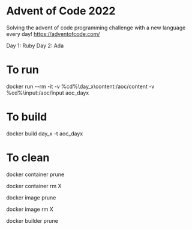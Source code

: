 # Advent of Code 2022
Solving the advent of code programming challenge with a new language every day!
https://adventofcode.com/

Day 1: Ruby
Day 2: Ada


# To run
docker run --rm -it -v %cd%\day_x\content:/aoc/content -v %cd%\input\:/aoc/input aoc_dayx

# To build
docker build day_x -t aoc_dayx

# To clean
docker container prune

docker container rm X

docker image prune

docker image rm X

docker builder prune